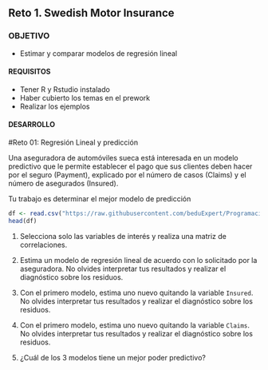  
## Reto 1. Swedish Motor Insurance

### OBJETIVO 

- Estimar y comparar modelos de regresión lineal

#### REQUISITOS 

- Tener R y Rstudio instalado
- Haber cubierto los temas en el prework
- Realizar los ejemplos

#### DESARROLLO

#Reto 01: Regresión Lineal y predicción

Una aseguradora de automóviles sueca está interesada en un modelo predictivo que 
le permite establecer el pago que sus clientes deben hacer por el seguro (Payment), explicado 
por el número de casos (Claims) y el número de asegurados (Insured).

Tu trabajo es determinar el mejor modelo de predicción

```R
df <- read.csv("https://raw.githubusercontent.com/beduExpert/Programacion-R-Santander-2022/main/Sesion-06/data/SwedishMotorInsurance.csv", header = TRUE)
head(df)
```  

1) Selecciona solo las variables de interés y realiza una matriz de correlaciones.

2) Estima un modelo de regresión lineal de acuerdo con lo solicitado por la aseguradora. No 
olvides interpretar tus resultados y realizar el diagnóstico sobre los residuos.

3) Con el primero modelo, estima uno nuevo quitando la variable `Insured`. No 
olvides interpretar tus resultados y realizar el diagnóstico sobre los residuos.

4) Con el primero modelo, estima uno nuevo quitando la variable `Claims`. No 
olvides interpretar tus resultados y realizar el diagnóstico sobre los residuos.

5) ¿Cuál de los 3 modelos tiene un mejor poder predictivo?
